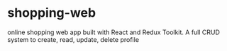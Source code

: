 # shopping-web
online shopping web app built with React and Redux Toolkit.
A full CRUD system to create, read, update, delete profile
